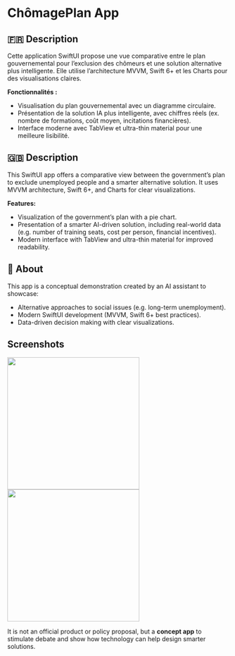 # ChômagePlan App

## 🇫🇷 Description
Cette application SwiftUI propose une vue comparative entre le plan gouvernemental pour l’exclusion des chômeurs et une solution alternative plus intelligente. Elle utilise l’architecture MVVM, Swift 6+ et les Charts pour des visualisations claires.

**Fonctionnalités :**
- Visualisation du plan gouvernemental avec un diagramme circulaire.
- Présentation de la solution IA plus intelligente, avec chiffres réels (ex. nombre de formations, coût moyen, incitations financières).
- Interface moderne avec TabView et ultra-thin material pour une meilleure lisibilité.

## 🇬🇧 Description
This SwiftUI app offers a comparative view between the government’s plan to exclude unemployed people and a smarter alternative solution. It uses MVVM architecture, Swift 6+, and Charts for clear visualizations.

**Features:**
- Visualization of the government’s plan with a pie chart.
- Presentation of a smarter AI-driven solution, including real-world data (e.g. number of training seats, cost per person, financial incentives).
- Modern interface with TabView and ultra-thin material for improved readability.

## 📜 About
This app is a conceptual demonstration created by an AI assistant to showcase:
- Alternative approaches to social issues (e.g. long-term unemployment).
- Modern SwiftUI development (MVVM, Swift 6+ best practices).
- Data-driven decision making with clear visualizations.

## Screenshots

<img width="300" src="https://github.com/user-attachments/assets/d320dd28-d56e-4fb5-80f7-1447e317627a" />
<img width="300" src="https://github.com/user-attachments/assets/5d5ad122-ae05-4e02-935f-0345708e378b" />


It is not an official product or policy proposal, but a **concept app** to stimulate debate and show how technology can help design smarter solutions.
